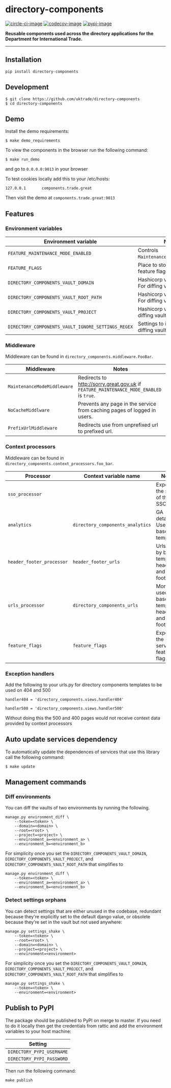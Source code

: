 # directory-components

[![circle-ci-image]][circle-ci]
[![codecov-image]][codecov]
[![pypi-image]][pypi]

**Reusable components used across the directory applications for the Department for International Trade.**

---

## Installation

```shell
pip install directory-components
```

## Development

    $ git clone https://github.com/uktrade/directory-components
    $ cd directory-components


## Demo

Install the demo requirements:

    $ make demo_requirements

To view the components in the browser run the following command:

    $ make run_demo

and go to `0.0.0.0:9013` in your browser

To test cookies locally add this to your /etc/hosts:

```
127.0.0.1       components.trade.great
```

Then visit the demo at `components.trade.great:9013`

## Features

### Environment variables

| Environment variable | Notes |
|--------------------------------------------------- |------------------------------------------------|
| `FEATURE_MAINTENANCE_MODE_ENABLED`                 | Controls `MaintenanceModeMiddleware`.          |
| `FEATURE_FLAGS`                                    | Place to store the service's feature flags.    |
| `DIRECTORY_COMPONENTS_VAULT_DOMAIN`                | Hashicorp vault domain. For diffing vaults.    |
| `DIRECTORY_COMPONENTS_VAULT_ROOT_PATH`             | Hashicorp vault root path. For diffing vaults. |
| `DIRECTORY_COMPONENTS_VAULT_PROJECT`               | Hashicorp vault project. For diffing vaults.   |
| `DIRECTORY_COMPONENTS_VAULT_IGNORE_SETTINGS_REGEX` | Settings to ignore when diffing vaults.        |

### Middleware

Middleware can be found in `directory_components.middleware.FooBar`.

| Middleware | Notes |
|------------|-------|
| `MaintenanceModeMiddleware`         | Redirects to http://sorry.great.gov.uk if `FEATURE_MAINTENANCE_MODE_ENABLED` is `true`.|
| `NoCacheMiddlware`                  | Prevents any page in the service from caching pages of logged in users. |
| `PrefixUrlMiddleware`               | Redirects use from unprefixed url to prefixed url. |


### Context processors

Middleware can be found in `directory_components.context_processors.foo_bar`.

| Processor | Context variable name | Notes |
|-----------|-----------------------|-------|
| `sso_processor` | | Exposes the state of the SSO user. |
| `analytics` | `directory_components_analytics` | GA details. Used by base template. |
| `header_footer_processor` | `header_footer_urls` | Urls used by base template's header and footer. |
| `urls_processor` | `directory_components_urls` | More urls used by base template's header and footer. |
| `feature_flags` | `feature_flags` | Exposes the service's feature flags. |

### Exception handlers

Add the following to your urls.py for directory components templates to be used on 404 and 500

```
handler404 = 'directory_components.views.handler404'

handler500 = 'directory_components.views.handler500'
```

Without doing this the 500 and 400 pages would not receive context data provided by context processors

## Auto update services dependency

To automatically update the dependences of services that use this library call the following command:

    $ make update

## Management commands

### Diff environments

You can diff the vaults of two environments by running the following.

    manage.py environment_diff \
        --token=<token> \
        --domain=<domain> \
        --root=<root> \
        --project=<project> \
        --environment_a=<environment_a> \
        --environment_b=<environment_b>

For simplicity once you set the `DIRECTORY_COMPONENTS_VAULT_DOMAIN`, `DIRECTORY_COMPONENTS_VAULT_PROJECT`, and `DIRECTORY_COMPONENTS_VAULT_ROOT_PATH` that simplifies to

    manage.py environment_diff \
        --token=<token> \
        --environment_a=<environment_a> \
        --environment_b=<environment_b>


### Detect settings orphans

You can detect settings that are either unused in the codebase, redundant because they're explicitly set to the default django value, or obsolete because they're set in the vault but not used anywhere:

    manage.py settings_shake \
        --token=<token> \
        --root=<root> \
        --domain=<domain> \
        --project=<project> \
        --environment=<environment>

For simplicity once you set the `DIRECTORY_COMPONENTS_VAULT_DOMAIN`, `DIRECTORY_COMPONENTS_VAULT_PROJECT`, and `DIRECTORY_COMPONENTS_VAULT_ROOT_PATH` that simplifies to

    manage.py settings_shake \
        --token=<token> \
        --environment=<environment>


## Publish to PyPI

The package should be published to PyPI on merge to master. If you need to do it locally then get the credentials from rattic and add the environment variables to your host machine:

| Setting                      |
| ----------------------------- |
| `DIRECTORY_PYPI_USERNAME`     |
| `DIRECTORY_PYPI_PASSWORD`     |


Then run the following command:

    make publish


[code-climate-image]: https://codeclimate.com/github/uktrade/directory-components/badges/issue_count.svg
[code-climate]: https://codeclimate.com/github/uktrade/directory-components

[circle-ci-image]: https://circleci.com/gh/uktrade/directory-components/tree/master.svg?style=svg
[circle-ci]: https://circleci.com/gh/uktrade/directory-components/tree/master

[codecov-image]: https://codecov.io/gh/uktrade/directory-components/branch/master/graph/badge.svg
[codecov]: https://codecov.io/gh/uktrade/directory-components

[pypi-image]: https://badge.fury.io/py/directory-components.svg
[pypi]: https://badge.fury.io/py/directory-components
